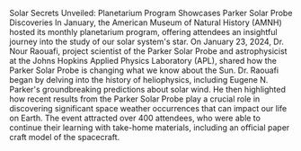 Solar Secrets Unveiled: Planetarium Program Showcases Parker Solar Probe Discoveries 
 In January, the American Museum of Natural History (AMNH) hosted its monthly planetarium program, offering attendees an insightful journey into the study of our solar system's star. On January 23, 2024, Dr. Nour Raouafi, project scientist of the Parker Solar Probe and astrophysicist at the Johns Hopkins Applied Physics Laboratory (APL), shared how the Parker Solar Probe is changing what we know about the Sun. Dr. Raouafi began by delving into the history of heliophysics, including Eugene N. Parker's groundbreaking predictions about solar wind. He then highlighted how recent results from the Parker Solar Probe play a crucial role in discovering significant space weather occurrences that can impact our life on Earth. The event attracted over 400 attendees, who were able to continue their learning with take-home materials, including an official paper craft model of the spacecraft.